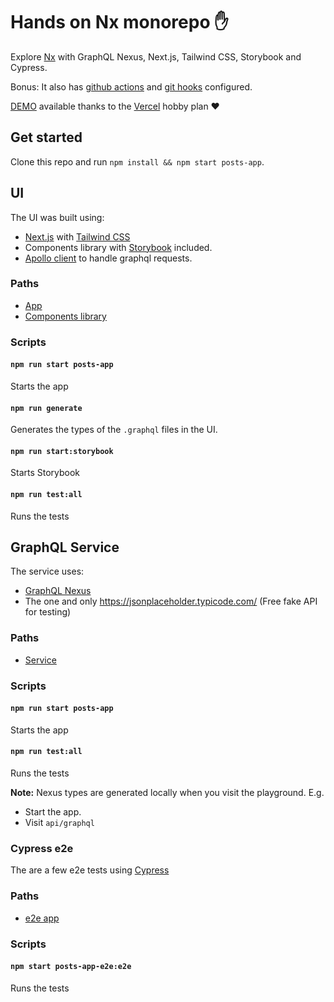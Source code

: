 # Hands on Nx monorepo :hand:

Explore [Nx](https://nx.dev/) with GraphQL Nexus, Next.js, Tailwind CSS, Storybook and Cypress.

Bonus: It also has [github actions](./.github/workflows/ci.yml) and [git hooks](./.husky/pre-commit) configured.

[DEMO](https://posts-app-seven.vercel.app/) available thanks to the [Vercel](https://vercel.com) hobby plan :heart:

## Get started

Clone this repo and run `npm install && npm start posts-app`.

## UI

The UI was built using:

- [Next.js](https://nextjs.org/) with [Tailwind CSS](https://tailwindcss.com/)
- Components library with [Storybook](https://storybook.js.org/) included.
- [Apollo client](https://www.apollographql.com/docs/react/) to handle graphql requests.

### Paths

- [App](./apps/posts-app/src/)
- [Components library](./libs/ui-components/)

### Scripts

#### `npm run start posts-app`

Starts the app

#### `npm run generate`

Generates the types of the `.graphql` files in the UI.

#### `npm run start:storybook`

Starts Storybook

#### `npm run test:all`

Runs the tests

## GraphQL Service

The service uses:

- [GraphQL Nexus](https://nexusjs.org/)
- The one and only https://jsonplaceholder.typicode.com/ (Free fake API for testing)

### Paths

- [Service](./apps/posts-app/src/graphql)

### Scripts

#### `npm run start posts-app`

Starts the app

#### `npm run test:all`

Runs the tests

**Note:**
Nexus types are generated locally when you visit the playground.
E.g.

- Start the app.
- Visit `api/graphql`

### Cypress e2e

The are a few e2e tests using [Cypress](https://www.cypress.io/)

### Paths

- [e2e app](./apps/posts-app-e2e/)

### Scripts

#### `npm start posts-app-e2e:e2e`

Runs the tests
